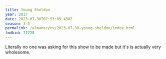 ```yaml
---
title: Young Sheldon
year: 2017
date: 2023-07-30T07:53:05.430Z
season: 3-5
permalink: /almanac/tv/2023-07-30-young-sheldon/index.html
tmdbid: 71728
---
```


Literally no one was asking for this show to be made but it's is actually very wholesome.